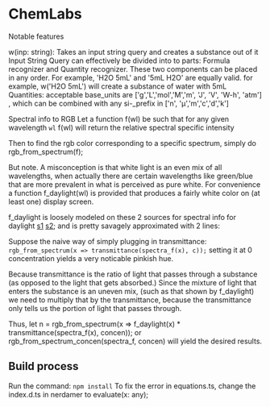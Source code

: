# ChemLabs

Notable features

w(inp: string):
Takes an input string query and creates a substance out of it
Input String Query can effectively be divided into to parts:
Formula recognizer and Quantity recognizer.
These two components can be placed in any order. For example, 
'H2O 5mL' and '5mL H2O' are equally valid.
for example, w('H2O 5mL') will create a substance of water with 5mL
Quantities:
acceptable base_units are ['g','L','mol','M','m', 'J', 'V', 'W-h', 'atm']
, which can be combined with any si-_prefix in  ['n', 'µ','m','c','d','k']


Spectral info to RGB
Let a function f(wl) be such that for any given wavelength `wl` f(wl) will
return the relative spectral specific intensity

Then to find the rgb color corresponding to a specific spectrum, simply do
rgb_from_spectrum(f);

But note. A misconception is that white light is
an even mix of all wavelengths, when actually there are certain wavelengths
like green/blue that are more prevalent in what is perceived as pure white.
For convenience a function f_daylight(wl) is provided that produces a
fairly white color on (at least one) display screen. 

f_daylight is loosely modeled on these 2 sources for spectral info for daylight
[s1](https://en.wikipedia.org/wiki/Sunlight#/media/File:Solar_spectrum_en.svg)
[s2](https://www.researchgate.net/figure/Spectral-distribution-of-natural-sunlight-in-San-Marcos-TX-at-noon-top-A-and-Phillips_fig1_339457060);
and is pretty savagely approximated with 2 lines: 

Suppose the naive way of simply plugging in transmittance:
`rgb_from_spectrum(x => transmittance(spectra_f(x), c));`
setting it at 0 concentration yields a very noticable pinkish hue.

Because transmittance is the ratio of light that passes through a substance
(as opposed to the light that gets absorbed.)
Since the mixture of light that enters the substance is an uneven mix,
(such as that shown by f_daylight)
we need to multiply that by the transmittance, because the transmittance
only tells us the portion of light that passes through.

Thus,
let n = rgb_from_spectrum(x => f_daylight(x) * transmittance(spectra_f(x), concen));
or rgb_from_spectrum_concen(spectra_f, concen) will yield the desired results.



## Build process

Run the command: `npm install`
To fix the error in equations.ts, change the index.d.ts in nerdamer to evaluate(x: any);